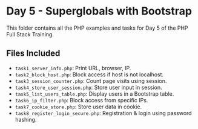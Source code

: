# Day 5 - Superglobals with Bootstrap

This folder contains all the PHP examples and tasks for Day 5 of the PHP Full Stack Training.

## Files Included

- `task1_server_info.php`: Print URL, browser, IP.
- `task2_block_host.php`: Block access if host is not localhost.
- `task3_session_counter.php`: Count page visits using session.
- `task4_store_user_session.php`: Store user input in session.
- `task5_list_users_table.php`: Display users in a Bootstrap table.
- `task6_ip_filter.php`: Block access from specific IPs.
- `task7_cookie_store.php`: Store user data in cookie.
- `task8_register_login_secure.php`: Registration & login using password hashing.